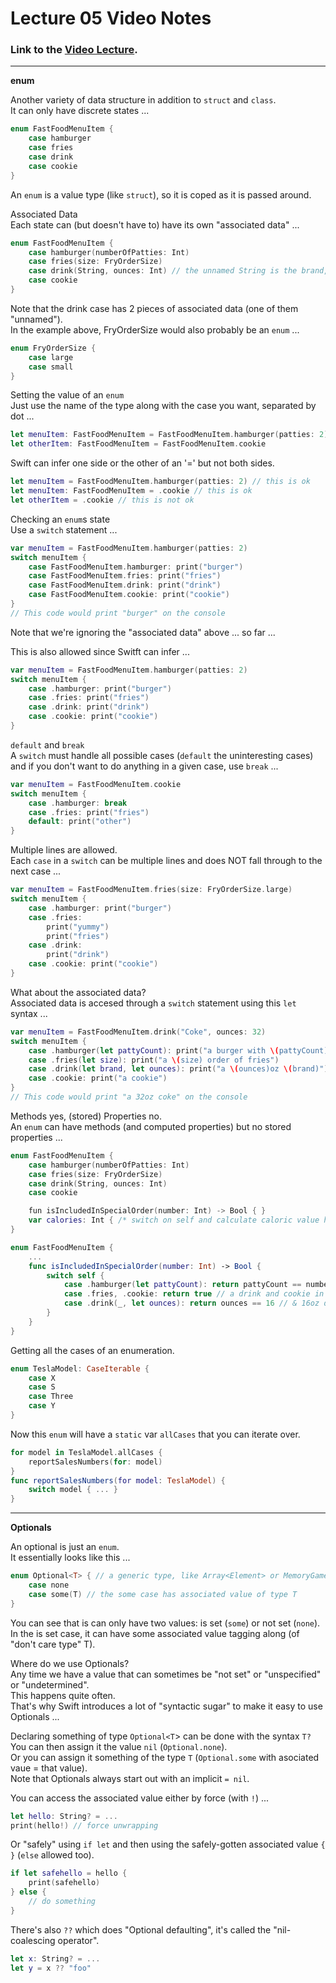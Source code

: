# Lecture 05 Video Notes

### Link to the [Video Lecture](https://www.youtube.com/watch?v=F1x-H8kEwo8).

___

**enum**

Another variety of data structure in addition to `struct` and `class`.<br>
It can only have discrete states ...
```Swift
enum FastFoodMenuItem {
    case hamburger
    case fries
    case drink
    case cookie
}
```
An `enum` is a value type (like `struct`), so it is coped as it is passed around.

Associated Data<br>
Each state can (but doesn't have to) have its own "associated data" ...
```Swift
enum FastFoodMenuItem {
    case hamburger(numberOfPatties: Int)
    case fries(size: FryOrderSize)
    case drink(String, ounces: Int) // the unnamed String is the brand, e.g., "Coke"
    case cookie
}
```
Note that the drink case has 2 pieces of associated data (one of them "unnamed").<br>
In the example above, FryOrderSize would also probably be an `enum` ...
```Swift
enum FryOrderSize {
    case large
    case small
}
```

Setting the value of an `enum`<br>
Just use the name of the type along with the case you want, separated by dot ...
```Swift
let menuItem: FastFoodMenuItem = FastFoodMenuItem.hamburger(patties: 2)
let otherItem: FastFoodMenuItem = FastFoodMenuItem.cookie
```

Swift can infer one side or the other of an '=' but not both sides.
```Swift
let menuItem = FastFoodMenuItem.hamburger(patties: 2) // this is ok
let menuItem: FastFoodMenuItem = .cookie // this is ok
let otherItem = .cookie // this is not ok
```

Checking an `enum`s state<br>
Use a `switch` statement ...
```Swift
var menuItem = FastFoodMenuItem.hamburger(patties: 2)
switch menuItem {
    case FastFoodMenuItem.hamburger: print("burger")
    case FastFoodMenuItem.fries: print("fries")
    case FastFoodMenuItem.drink: print("drink")
    case FastFoodMenuItem.cookie: print("cookie")
}
// This code would print "burger" on the console
```
Note that we're ignoring the "associated data" above ... so far ...

This is also allowed since Switft can infer ...
```Swift
var menuItem = FastFoodMenuItem.hamburger(patties: 2)
switch menuItem {
    case .hamburger: print("burger")
    case .fries: print("fries")
    case .drink: print("drink")
    case .cookie: print("cookie")
}
```

`default` and `break`<br>
A `switch` must handle all possible cases (`default` the uninteresting cases) and if you don't want to do anything in a given case, use `break` ...
```Swift
var menuItem = FastFoodMenuItem.cookie
switch menuItem {
    case .hamburger: break
    case .fries: print("fries")
    default: print("other")
}
```

Multiple lines are allowed.<br>
Each `case` in a `switch` can be multiple lines and does NOT fall through to the next case ...
```Swift
var menuItem = FastFoodMenuItem.fries(size: FryOrderSize.large)
switch menuItem {
    case .hamburger: print("burger")
    case .fries:
        print("yummy")
        print("fries")
    case .drink:
        print("drink")
    case .cookie: print("cookie")
}
```

What about the associated data?<br>
Associated data is accesed through a `switch` statement using this `let` syntax ...
```Swift
var menuItem = FastFoodMenuItem.drink("Coke", ounces: 32)
switch menuItem {
    case .hamburger(let pattyCount): print("a burger with \(pattyCount) patties!")
    case .fries(let size): print("a \(size) order of fries")
    case .drink(let brand, let ounces): print("a \(ounces)oz \(brand)")
    case .cookie: print("a cookie")
}
// This code would print "a 32oz coke" on the console
```

Methods yes, (stored) Properties no.<br>
An `enum` can have methods (and computed properties) but no stored properties ...
```Swift
enum FastFoodMenuItem {
    case hamburger(numberOfPatties: Int)
    case fries(size: FryOrderSize)
    case drink(String, ounces: Int)
    case cookie

    fun isIncludedInSpecialOrder(number: Int) -> Bool { }
    var calories: Int { /* switch on self and calculate caloric value here */ }
}
```

```Swift
enum FastFoodMenuItem {
    ...
    func isIncludedInSpecialOrder(number: Int) -> Bool {
        switch self {
            case .hamburger(let pattyCount): return pattyCount == number
            case .fries, .cookie: return true // a drink and cookie in every special order
            case .drink(_, let ounces): return ounces == 16 // & 16oz drink of any kind
        }
    }
}
```

Getting all the cases of an enumeration.
```Swift
enum TeslaModel: CaseIterable {
    case X
    case S
    case Three
    case Y
}
```
Now this `enum` will have a `static` var `allCases` that you can iterate over.
```Swift
for model in TeslaModel.allCases {
    reportSalesNumbers(for: model)
}
func reportSalesNumbers(for model: TeslaModel) {
    switch model { ... }
}
```

--- 

**Optionals**

An optional is just an `enum`.<br>
It essentially looks like this ...
```Swift
enum Optional<T> { // a generic type, like Array<Element> or MemoryGame<CardContent>
    case none
    case some(T) // the some case has associated value of type T
}
```
You can see that is can only have two values: is set (`some`) or not set (`none`).<br>
In the is set case, it can have some associated value tagging along (of "don't care type" T).

Where do we use Optionals?<br>
Any time we have a value that can sometimes be "not set" or "unspecified" or "undetermined".<br>
This happens quite often.<br>
That's why Swift introduces a lot of "syntactic sugar" to make it easy to use Optionals ...

Declaring something of type `Optional<T`> can be done with the syntax `T?`<br>
You can then assign it the value `nil` (`Optional.none`).<br>
Or you can assign it something of the type `T` (`Optional.some` with asociated vaue = that value).<br>
Note that Optionals always start out with an implicit `= nil`.

You can access the associated value either by force (with `!`) ...
```Swift
let hello: String? = ...
print(hello!) // force unwrapping
```
Or "safely" using `if let` and then using the safely-gotten associated value `{ }` (`else` allowed too).
```Swift
if let safehello = hello {
    print(safehello)
} else {
    // do something
}
```

There's also `??` which does "Optional defaulting", it's called the "nil-coalescing operator".
```Swift
let x: String? = ...
let y = x ?? "foo"
```